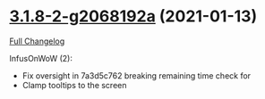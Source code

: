# [3.1.8-2-g2068192a](https://github.com/WeakAuras/WeakAuras2/tree/2068192a73982df46f7d82f7a9b760ac92162fec) (2021-01-13)

[Full Changelog](https://github.com/WeakAuras/WeakAuras2/compare/3.1.8...2068192a73982df46f7d82f7a9b760ac92162fec)

InfusOnWoW (2):

- Fix oversight in 7a3d5c762 breaking remaining time check for
- Clamp tooltips to the screen

